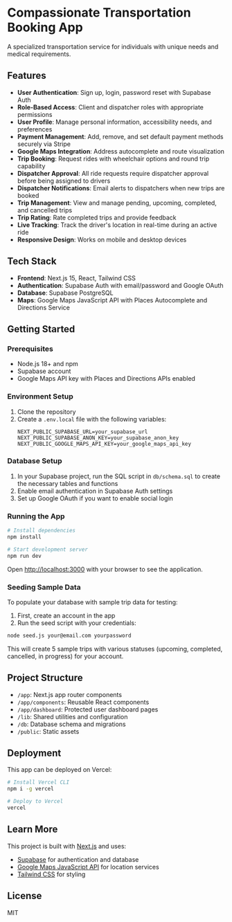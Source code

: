 # Compassionate Transportation Booking App

A specialized transportation service for individuals with unique needs and medical requirements.

## Features

- **User Authentication**: Sign up, login, password reset with Supabase Auth
- **Role-Based Access**: Client and dispatcher roles with appropriate permissions
- **User Profile**: Manage personal information, accessibility needs, and preferences
- **Payment Management**: Add, remove, and set default payment methods securely via Stripe
- **Google Maps Integration**: Address autocomplete and route visualization
- **Trip Booking**: Request rides with wheelchair options and round trip capability
- **Dispatcher Approval**: All ride requests require dispatcher approval before being assigned to drivers
- **Dispatcher Notifications**: Email alerts to dispatchers when new trips are booked
- **Trip Management**: View and manage pending, upcoming, completed, and cancelled trips
- **Trip Rating**: Rate completed trips and provide feedback
- **Live Tracking**: Track the driver's location in real-time during an active ride
- **Responsive Design**: Works on mobile and desktop devices

## Tech Stack

- **Frontend**: Next.js 15, React, Tailwind CSS
- **Authentication**: Supabase Auth with email/password and Google OAuth
- **Database**: Supabase PostgreSQL
- **Maps**: Google Maps JavaScript API with Places Autocomplete and Directions Service

## Getting Started

### Prerequisites

- Node.js 18+ and npm
- Supabase account
- Google Maps API key with Places and Directions APIs enabled

### Environment Setup

1. Clone the repository
2. Create a `.env.local` file with the following variables:
   ```
   NEXT_PUBLIC_SUPABASE_URL=your_supabase_url
   NEXT_PUBLIC_SUPABASE_ANON_KEY=your_supabase_anon_key
   NEXT_PUBLIC_GOOGLE_MAPS_API_KEY=your_google_maps_api_key
   ```

### Database Setup

1. In your Supabase project, run the SQL script in `db/schema.sql` to create the necessary tables and functions
2. Enable email authentication in Supabase Auth settings
3. Set up Google OAuth if you want to enable social login

### Running the App

```bash
# Install dependencies
npm install

# Start development server
npm run dev
```

Open [http://localhost:3000](http://localhost:3000) with your browser to see the application.

### Seeding Sample Data

To populate your database with sample trip data for testing:

1. First, create an account in the app
2. Run the seed script with your credentials:

```bash
node seed.js your@email.com yourpassword
```

This will create 5 sample trips with various statuses (upcoming, completed, cancelled, in progress) for your account.

## Project Structure

- `/app`: Next.js app router components
- `/app/components`: Reusable React components
- `/app/dashboard`: Protected user dashboard pages
- `/lib`: Shared utilities and configuration
- `/db`: Database schema and migrations
- `/public`: Static assets

## Deployment

This app can be deployed on Vercel:

```bash
# Install Vercel CLI
npm i -g vercel

# Deploy to Vercel
vercel
```

## Learn More

This project is built with [Next.js](https://nextjs.org) and uses:

- [Supabase](https://supabase.com) for authentication and database
- [Google Maps JavaScript API](https://developers.google.com/maps/documentation/javascript) for location services
- [Tailwind CSS](https://tailwindcss.com) for styling

## License

MIT
